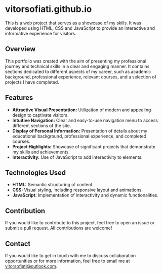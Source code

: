 # vitorsofiati.github.io

This is a web project that serves as a showcase of my skills. It was developed using HTML, CSS and JavaScript to provide an interactive and informative experience for visitors.

## Overview

This portfolio was created with the aim of presenting my professional journey and technical skills in a clear and engaging manner. It contains sections dedicated to different aspects of my career, such as academic background, professional experience, relevant courses, and a selection of projects I have completed.

## Features

- **Attractive Visual Presentation:** Utilization of modern and appealing design to captivate visitors.
- **Intuitive Navigation:** Clear and easy-to-use navigation menu to access different sections of the site.
- **Display of Personal Information:** Presentation of details about my educational background, professional experience, and completed courses.
- **Project Highlights:** Showcase of significant projects that demonstrate my skills and achievements.
- **Interactivity:** Use of JavaScript to add interactivity to elements.

## Technologies Used

- **HTML:** Semantic structuring of content.
- **CSS:** Visual styling, including responsive layout and animations.
- **JavaScript:** Implementation of interactivity and dynamic functionalities.

## Contribution

If you would like to contribute to this project, feel free to open an issue or submit a pull request. All contributions are welcome!

## Contact

If you would like to get in touch with me to discuss collaboration opportunities or for more information, feel free to email me at [vitorsofiati@outlook.com](mailto:vitorsofiati@outlook.com).
